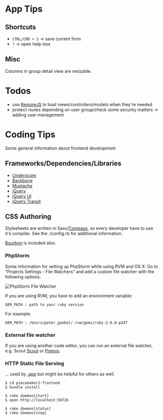 # App Tips

## Shortcuts

- `CTRL/CMD + S` → save current form
- `?` → open help-box

## Misc

Columns in group detail view are resizable.

# Todos

- use [RequireJS](http://requirejs.org/) to load views/controllers/models when they're needed
- protect routes depending on user group/check some security matters → adding user management

# Coding Tips

Some general information about frontend development

## Frameworks/Dependencies/Libraries

- [Underscore](http://underscorejs.org/)
- [Backbone](http://backbonejs.org/)
- [Mustache](http://mustache.github.io/)
- [jQuery](http://jquery.com/)
- [jQuery UI](http://jqueryui.com/)
- [jQuery Transit](http://ricostacruz.com/jquery.transit/)

## CSS Authoring

Stylesheets are written in Sass/[Compass](http://compass-style.org/), so every developer have to use it's compiler.
See the ./config.rb for additional information.

[Bourbon](http://bourbon.io/) is included also.

### PhpStorm

Some information for setting up PhpStorm while using RVM and OS X:
Go to "Projects Settings - File Watchers" and add a custom file watcher with the following options:

![PhpStorm File Watcher](http://gopeter.de/misc/filewatcher.png)

If you are using RVM, you have to add an environment variable:

`GEM_PATH : path to your ruby version`

For example:

`GEM_PATH : /Users/peter_goebel/.rvm/gems/ruby-2.0.0-p247`

### External file watcher

If you are using another code editor, you can run an external file watcher, e.g. Scout [Scout](mhs.github.io/scout-app/) or [Prepos](http://alphapixels.com/prepros/).


### HTTP Static File Serving 
... used by [.app](https://github.com/motionbank/piecemaker2-app) but might be helpful for others as well.

```
$ cd piecemaker2-frontend
$ bundle install

$ rake daemon[start]
$ open http://localhost:50726

$ rake daemon[status]
$ rake daemon[stop]
```

